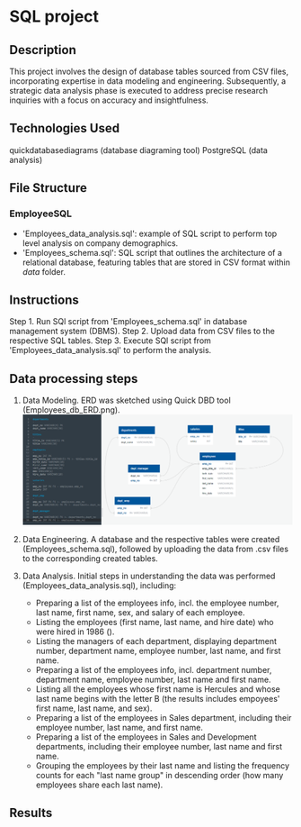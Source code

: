 # SQL project

## Description
This project involves the design of database tables sourced from CSV files, incorporating expertise in data modeling and engineering. Subsequently, a strategic data analysis phase is executed to address precise research inquiries with a focus on accuracy and insightfulness.

## Technologies Used
quickdatabasediagrams (database diagraming tool)
PostgreSQL (data analysis)

## File Structure
### EmployeeSQL
- 'Employees_data_analysis.sql': example of SQL script to perform top level analysis on company demographics.
- 'Employees_schema.sql': SQL script that outlines the architecture of a relational database, featuring tables that are stored in CSV format within *data* folder.

## Instructions
Step 1. Run SQl script from 'Employees_schema.sql' in database management system (DBMS).
Step 2. Upload data from CSV files to the respective SQL tables.
Step 3. Execute SQl script from 'Employees_data_analysis.sql' to perform the analysis.

## Data processing steps

 1. Data Modeling. ERD was sketched using Quick DBD tool (Employees_db_ERD.png).
![Getting Started](EmployeeSQL/Employees_db_ERD.png)
 
 2. Data Engineering. A database and the respective tables were created (Employees_schema.sql), followed by uploading the data from .csv files to the corresponding created tables.

 3. Data Analysis. Initial steps in understanding the data was performed (Employees_data_analysis.sql), including:
    - Preparing a list of the employees info, incl. the employee number, last name, first name, sex, and salary of each employee.
    - Listing the employees (first name, last name, and hire date) who were hired in 1986 ().
    - Listing the managers of each department, displaying department number, department name, employee number, last name, and first name.
    - Preparing a list of the employees info, incl. department number, department name, employee number, last name and first name.
    - Listing all the employees whose first name is Hercules and whose last name begins with the letter B (the results includes empoyees' first name, last name, and sex).
    - Preparing a list of the employees in Sales department, including their employee number, last name, and first name.
    - Preparing a list of the employees in Sales and Development departments, including their employee number, last name and first name.
    - Grouping the employees by their last name and listing the frequency counts for each "last name group" in descending order (how many employees share each last name).

## Results
